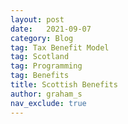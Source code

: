 ```yaml
---
layout: post
date:   2021-09-07
category: Blog
tag: Tax Benefit Model
tag: Scotland
tag: Programming
tag: Benefits
title: Scottish Benefits
author: graham_s
nav_exclude: true
---
```

